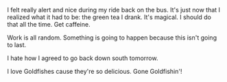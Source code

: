 I felt really alert and nice during my ride back on the bus. It's just now that I realized what it had to be: the green tea I drank. It's magical. I should do that all the time. Get caffeine.

Work is all random. Something is going to happen because this isn't going to last.

I hate how I agreed to go back down south tomorrow.

I love Goldfishes cause they're so delicious. Gone Goldfishin'!
